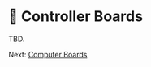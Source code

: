 # 🥇 Controller Boards
TBD.

Next: [Computer Boards](https://github.com/500Foods/WelcomeToTroodon/blob/main/docs/level_3/computer.md)
